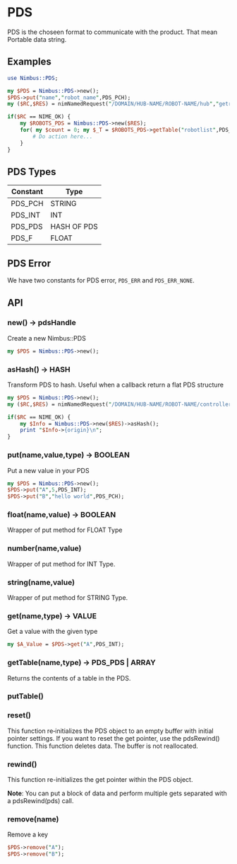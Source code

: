 # PDS

PDS is the choseen format to communicate with the product. That mean Portable data string. 

## Examples 

```perl
use Nimbus::PDS; 

my $PDS = Nimbus::PDS->new(); 
$PDS->put("name","robot_name",PDS_PCH);
my ($RC,$RES) = nimNamedRequest("/DOMAIN/HUB-NAME/ROBOT-NAME/hub","getrobots",$PDS);

if($RC == NIME_OK) {
    my $ROBOTS_PDS = Nimbus::PDS->new($RES);
    for( my $count = 0; my $_T = $ROBOTS_PDS->getTable("robotlist",PDS_PDS,$count); $count++) {
        # Do action here...
    }
}
```

## PDS Types 

| Constant | Type |
| --- | --- |
| PDS_PCH | STRING |
| PDS_INT | INT | 
| PDS_PDS | HASH OF PDS | 
| PDS_F | FLOAT | 

## PDS Error 

We have two constants for PDS error, `PDS_ERR` and `PDS_ERR_NONE`.

## API 

### new() -> pdsHandle

Create a new Nimbus::PDS

```perl
my $PDS = Nimbus::PDS->new(); 
```

### asHash() -> HASH

Transform PDS to hash. Useful when a callback return a flat PDS structure 

```perl
my $PDS = Nimbus::PDS->new();
my ($RC,$RES) = nimNamedRequest("/DOMAIN/HUB-NAME/ROBOT-NAME/controller","get_info",$PDS);

if($RC == NIME_OK) {
    my $Info = Nimbus::PDS->new($RES)->asHash();
    print "$Info->{origin}\n";
}
```

### put(name,value,type) -> BOOLEAN

Put a new value in your PDS

```perl
my $PDS = Nimbus::PDS->new(); 
$PDS->put("A",5,PDS_INT);
$PDS->put("B","hello world",PDS_PCH);
```

### float(name,value) -> BOOLEAN

Wrapper of put method for FLOAT Type

### number(name,value)

Wrapper of put method for INT Type.

### string(name,value) 

Wrapper of put method for STRING Type.

### get(name,type) -> <TYPE>VALUE

Get a value with the given type 

```perl
my $A_Value = $PDS->get("A",PDS_INT);
```

### getTable(name,type) -> PDS_PDS | ARRAY

Returns the contents of a table in the PDS.

### putTable()

### reset() 

This function re‑initializes the PDS object to an empty buffer with initial pointer settings. If you want to reset the get pointer, use the pdsRewind() function. This function deletes data. The buffer is not reallocated.

### rewind()

This function re-initializes the get pointer within the PDS object.

**Note**: You can put a block of data and perform multiple gets separated with a pdsRewind(pds) call.

### remove(name) 

Remove a key 

```perl
$PDS->remove("A");
$PDS->remove("B");
```

